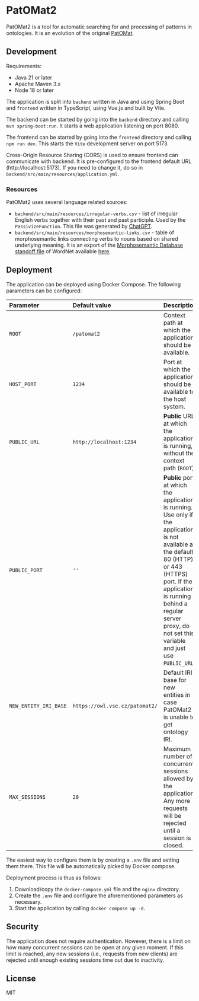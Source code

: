 # PatOMat2

PatOMat2 is a tool for automatic searching for and processing of patterns in ontologies. It is an evolution of the
original [PatOMat](https://patomat.vse.cz/).

## Development

Requirements:

- Java 21 or later
- Apache Maven 3.x
- Node 18 or later

The application is split into `backend` written in Java and using Spring Boot and `frontend` written in TypeScript,
using Vue.js and built by Vite.

The backend can be started by going into the `backend` directory and calling `mvn spring-boot:run`. It starts a web
application
listening on port 8080.

The frontend can be started by going into the `frontend` directory and calling `npm run dev`. This starts the `Vite`
development
server on port 5173.

Cross-Origin Resource Sharing (CORS) is used to ensure frontend can communicate with backend. It is pre-configured to
the
frontend default URL (http://localhost:5173). If you need to change it, do so
in `backend/src/main/resources/application.yml`.

### Resources

PatOMat2 uses several language related sources:

- `backend/src/main/resources/irregular-verbs.csv` - list of irregular English verbs together with their past and past
  participle. Used by the `PassivizeFunction`. This file was generated by [ChatGPT](https://chatgpt.com/).
- `backend/src/main/resources/morphosemantic-links.csv` - table of morphosemantic links connecting verbs to nouns based
  on shared underlying meaning. It is an export of
  the [Morphosemantic Database standoff file](https://wordnet.princeton.edu/download/standoff-files) of WordNet
  available [here](https://wordnetcode.princeton.edu/standoff-files/morphosemantic-links.xls).

## Deployment

The application can be deployed using Docker Compose. The following parameters can be configured:

| Parameter             | Default value                  | Description                                                                                                                                                                                                                                                      |
|:----------------------|:-------------------------------|:-----------------------------------------------------------------------------------------------------------------------------------------------------------------------------------------------------------------------------------------------------------------|
| `ROOT`                | `/patomat2`                    | Context path at which the application should be available.                                                                                                                                                                                                       |
| `HOST_PORT`           | `1234`                         | Port at which the application should be available to the host system.                                                                                                                                                                                            |
| `PUBLIC_URL`          | `http://localhost:1234`        | **Public** URL at which the application is running, without the context path (`ROOT`).                                                                                                                                                                           |
| `PUBLIC_PORT`         | `''`                           | **Public** port at which the application is running. Use only if the application is not available at the default 80 (HTTP) or 443 (HTTPS) port. If the application is running behind a regular server proxy, do not set this variable and just use `PUBLIC_URL`. |
| `NEW_ENTITY_IRI_BASE` | `https://owl.vse.cz/patomat2/` | Default IRI base for new entities in case PatOMat2 is unable to get ontology IRI.                                                                                                                                                                                |
| `MAX_SESSIONS`        | `20`                           | Maximum number of concurrent sessions allowed by the application. Any more requests will be rejected until a session is closed.                                                                                                                                  |

The easiest way to configure them is by creating a `.env` file and setting them there. This file will be automatically
picked by Docker compose.

Deployment process is thus as follows:

1. Download/copy the `docker-compose.yml` file and the `nginx` directory.
2. Create the `.env` file and configure the aforementioned parameters as necessary.
3. Start the application by calling `docker compose up -d`.

## Security

The application does not require authentication. However, there is a limit on how many concurrent sessions can be open
at
any given moment. If this limit is reached, any new sessions (i.e., requests from new clients) are rejected until enough
existing sessions time out due to inactivity.

## License

MIT
